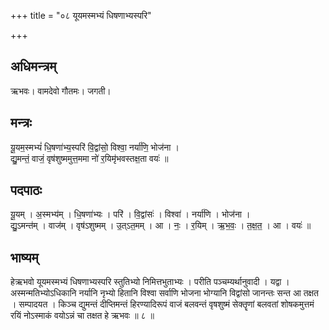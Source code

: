 +++
title = "०८ यूयमस्मभ्यं धिषणाभ्यस्परि"

+++
## अधिमन्त्रम्
ऋभवः। वामदेवो गौतमः। जगती।

## मन्त्रः
यू॒यम॒स्मभ्यं॑ धि॒षणा॑भ्य॒स्परि॑ वि॒द्वांसो॒ विश्वा॒ नर्या॑णि॒ भोज॑ना ।  
द्यु॒मन्तं॒ वाजं॒ वृष॑शुष्ममुत्त॒ममा नो॑ र॒यिमृ॑भवस्तक्ष॒ता वयः॑ ॥

## पदपाठः
यू॒यम् । अ॒स्मभ्य॑म् । धि॒षणा॑भ्यः । परि॑ । वि॒द्वांसः॑ । विश्वा॑ । नर्या॑णि । भोज॑ना ।  
द्यु॒ऽमन्त॑म् । वाज॑म् । वृष॑ऽशुष्मम् । उ॒त्ऽत॒मम् । आ । नः॒ । र॒यिम् । ऋ॒भ॒वः॒ । त॒क्ष॒त॒ । आ । वयः॑ ॥

## भाष्यम्
हेऋभवो यूयमस्मभ्यं धिषणाभ्यस्परि स्तुतिभ्यो निमित्तभुताभ्यः । परीति पञ्चम्यर्थानुवादी । यद्वा । अस्मन्मतिभ्योऽधिकानि नर्यानि नृभ्यो हितानि विश्वा सर्वाणि भोजना भोग्यानि विद्वांसो जानन्तः सन्त आ तक्षत । सम्पादयत । किञ्च द्युमन्तं दीप्तिमन्तं हिरण्यादिरूपं वाजं बलवन्तं वृषशुष्मं सेक्तॄणां बलवतां शोषकमुत्तमं रयिं नोऽस्माकं वयोऽन्नं चा तक्षत हे ऋभवः ॥ ८ ॥